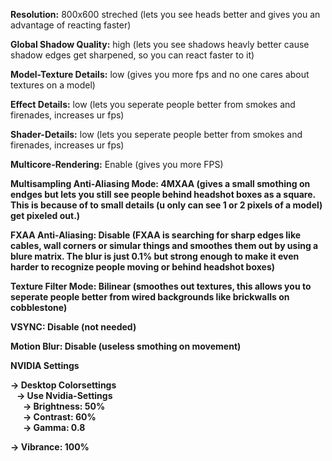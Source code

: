 <b>Resolution:</b> 800x600 streched (lets you see heads better and gives you an advantage of reacting faster)<br>

<b>Global Shadow Quality:</b> high (lets you see shadows heavly better cause shadow edges get sharpened, so you can react faster to it)<br>

<b>Model-Texture Details:</b> low (gives you more fps and no one cares about textures on a model)<br>

<b>Effect Details:</b> low (lets you seperate people better from smokes and firenades, increases ur fps)<br>

<b>Shader-Details:</b> low (lets you seperate people better from smokes and firenades, increases ur fps)<br>

<b>Multicore-Rendering:</b> Enable (gives you more FPS)<br>

<b>Multisampling Anti-Aliasing Mode: 4MXAA (gives a small smothing on endges but lets you still see people behind headshot boxes as a square. This is because of to small details (u only can see 1 or 2 pixels of a model) get pixeled out.)<br>

<b>FXAA Anti-Aliasing:</b> Disable (FXAA is searching for sharp edges like cables, wall corners or simular things and smoothes them out by using a blure matrix. The blur is just 0.1% but strong enough to make it even harder to recognize people moving or behind headshot boxes)<br>

<b>Texture Filter Mode:</b> Bilinear (smoothes out textures, this allows you to seperate people better from wired backgrounds like brickwalls on cobblestone)<br>

<b>VSYNC:</b> Disable (not needed)<br>

<b>Motion Blur:</b> Disable (useless smothing on movement)<br>



NVIDIA Settings<br>

-> Desktop Colorsettings<br>
   -> Use Nvidia-Settings<br>
      -> Brightness: 50%<br>
      -> Contrast: 60%<br>
      -> Gamma: 0.8<br>

-> Vibrance: 100%
